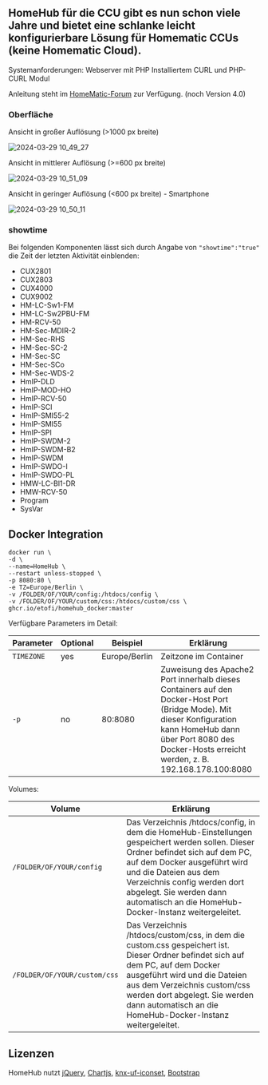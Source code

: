 ## HomeHub für die CCU gibt es nun schon viele Jahre und bietet eine schlanke leicht konfigurierbare Lösung für Homematic CCUs (keine Homematic Cloud).

Systemanforderungen:
Webserver mit PHP
Installiertem CURL und PHP-CURL Modul

Anleitung steht im [HomeMatic-Forum](https://homematic-forum.de/forum/viewtopic.php?f=41&t=81476) zur Verfügung. (noch Version 4.0)

### Oberfläche

Ansicht in großer Auflösung (>1000 px breite)

![2024-03-29 10_49_27](https://github.com/homematic-community/homehub/assets/126362145/71e3c7cf-21aa-4550-a9f5-7645c682e700)

Ansicht in mittlerer Auflösung (>=600 px breite)

![2024-03-29 10_51_09](https://github.com/homematic-community/homehub/assets/126362145/83b29ffa-e017-4691-ba48-74eadea3b234)

Ansicht in geringer Auflösung (<600 px breite) - Smartphone

![2024-03-29 10_50_11](https://github.com/homematic-community/homehub/assets/126362145/3c0e7771-9822-421d-b66c-63f6cc6d2214)

### showtime


Bei folgenden Komponenten lässt sich durch Angabe von ``"showtime":"true"`` die Zeit der letzten Aktivität einblenden:

- CUX2801
- CUX2803
- CUX4000
- CUX9002
- HM-LC-Sw1-FM
- HM-LC-Sw2PBU-FM
- HM-RCV-50
- HM-Sec-MDIR-2
- HM-Sec-RHS
- HM-Sec-SC-2
- HM-Sec-SC
- HM-Sec-SCo
- HM-Sec-WDS-2
- HmIP-DLD
- HmIP-MOD-HO
- HmIP-RCV-50
- HmIP-SCI
- HmIP-SMI55-2
- HmIP-SMI55
- HmIP-SPI
- HmIP-SWDM-2
- HmIP-SWDM-B2
- HmIP-SWDM
- HmIP-SWDO-I
- HmIP-SWDO-PL
- HMW-LC-Bl1-DR
- HMW-RCV-50
- Program
- SysVar

## Docker Integration
```
docker run \
-d \
--name=HomeHub \
--restart unless-stopped \
-p 8080:80 \
-e TZ=Europe/Berlin \
-v /FOLDER/OF/YOUR/config:/htdocs/config \
-v /FOLDER/OF/YOUR/custom/css:/htdocs/custom/css \
ghcr.io/etofi/homehub_docker:master
```

Verfügbare Parameters im Detail:

| Parameter | Optional | Beispiel | Erklärung |
| ---- | --- | --- | --- |
| `TIMEZONE` | yes | Europe/Berlin | Zeitzone im Container |
| `-p` | no | 80:8080 | Zuweisung des Apache2 Port innerhalb dieses Containers auf den Docker-Host Port (Bridge Mode). Mit dieser Konfiguration kann HomeHub dann über Port 8080 des Docker-Hosts erreicht werden, z. B. 192.168.178.100:8080|

Volumes:

| Volume | Erklärung |
| ---- | --- |
| `/FOLDER/OF/YOUR/config` | Das Verzeichnis /htdocs/config, in dem die HomeHub-Einstellungen gespeichert werden sollen. Dieser Ordner befindet sich auf dem PC, auf dem Docker ausgeführt wird und die Dateien aus dem Verzeichnis config werden dort abgelegt. Sie werden dann automatisch an die HomeHub-Docker-Instanz weitergeleitet. |
| `/FOLDER/OF/YOUR/custom/css` | Das Verzeichnis /htdocs/custom/css, in dem die custom.css gespeichert ist. Dieser Ordner befindet sich auf dem PC, auf dem Docker ausgeführt wird und die Dateien aus dem Verzeichnis custom/css werden dort abgelegt. Sie werden dann automatisch an die HomeHub-Docker-Instanz weitergeleitet. |


## Lizenzen
HomeHub nutzt [jQuery](https://jquery.com/license/), [Chartjs](Chartjs.org), [knx-uf-iconset](https://github.com/OpenAutomationProject/knx-uf-iconset), [Bootstrap](https://getbootstrap.com/)
